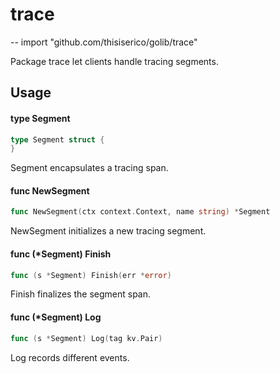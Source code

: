 # trace
--
    import "github.com/thisiserico/golib/trace"

Package trace let clients handle tracing segments.

## Usage

#### type Segment

```go
type Segment struct {
}
```

Segment encapsulates a tracing span.

#### func  NewSegment

```go
func NewSegment(ctx context.Context, name string) *Segment
```
NewSegment initializes a new tracing segment.

#### func (*Segment) Finish

```go
func (s *Segment) Finish(err *error)
```
Finish finalizes the segment span.

#### func (*Segment) Log

```go
func (s *Segment) Log(tag kv.Pair)
```
Log records different events.
